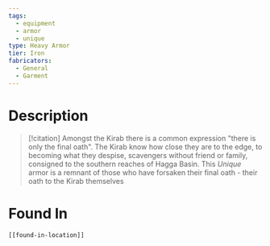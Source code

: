 ```yaml
---
tags:
  - equipment
  - armor
  - unique
type: Heavy Armor
tier: Iron
fabricators:
  - General
  - Garment
---
```

# Description
> [!citation]
> Amongst the Kirab there is a common expression "there is only the final oath". The Kirab know how close they are to the edge, to becoming what they despise, scavengers without friend or family, consigned to the southern reaches of Hagga Basin. This *Unique* armor is a remnant of those who have forsaken their final oath - their oath to the Kirab themselves
# Found In
```meta-bind-embed
[[found-in-location]]
```